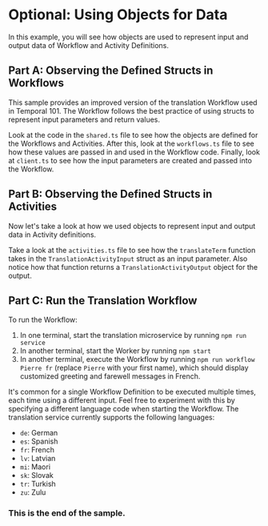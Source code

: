 # Optional: Using Objects for Data

In this example, you will see how objects are used to represent input and output data of Workflow and Activity Definitions.


## Part A: Observing the Defined Structs in Workflows
This sample provides an improved version of the translation Workflow used in Temporal 101. The Workflow follows the best practice of using structs to represent input parameters and return values. 

Look at the code in the `shared.ts` file to see how the objects are defined for the Workflows and Activities. After this, look at the `workflows.ts` file to see how these values are passed in and used in the Workflow code. Finally, look at `client.ts` to see how the input parameters are created and passed into the Workflow.


## Part B: Observing the Defined Structs in Activities
Now let's take a look at how we used objects to represent input and output data in Activity definitions. 

Take a look at the `activities.ts` file to see how the `translateTerm` function takes in the `TranslationActivityInput` struct as an input parameter. Also notice how that function returns a `TranslationActivityOutput` object for the output.


## Part C: Run the Translation Workflow
To run the Workflow:

1. In one terminal, start the translation microservice by running `npm run service`
2. In another terminal, start the Worker by running `npm start`
3. In another terminal, execute the Workflow by running `npm run workflow Pierre fr` (replace `Pierre` with your first name), which should display customized greeting and farewell messages in French.

It's common for a single Workflow Definition to be executed multiple times, each time using a different input. Feel free to experiment with this by specifying a different language code when starting the Workflow. The translation service currently supports the following languages:

* `de`: German
* `es`: Spanish
* `fr`: French
* `lv`: Latvian
* `mi`: Maori
* `sk`: Slovak
* `tr`: Turkish
* `zu`: Zulu



### This is the end of the sample.

